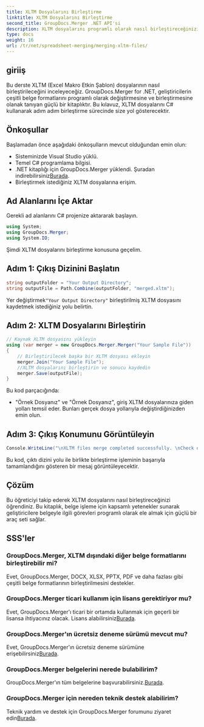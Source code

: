 ```yaml
---
title: XLTM Dosyalarını Birleştirme
linktitle: XLTM Dosyalarını Birleştirme
second_title: GroupDocs.Merger .NET API'si
description: XLTM dosyalarını programlı olarak nasıl birleştireceğinizi öğrenin. Kod örnekleri içeren adım adım kılavuz.
type: docs
weight: 16
url: /tr/net/spreadsheet-merging/merging-xltm-files/
---
```

## giriiş
Bu derste XLTM (Excel Makro Etkin Şablon) dosyalarının nasıl birleştirileceğini inceleyeceğiz. GroupDocs.Merger for .NET, geliştiricilerin çeşitli belge formatlarını programlı olarak değiştirmesine ve birleştirmesine olanak tanıyan güçlü bir kitaplıktır. Bu kılavuz, XLTM dosyalarını C# kullanarak adım adım birleştirme sürecinde size yol gösterecektir.
## Önkoşullar
Başlamadan önce aşağıdaki önkoşulların mevcut olduğundan emin olun:
- Sisteminizde Visual Studio yüklü.
- Temel C# programlama bilgisi.
-  .NET kitaplığı için GroupDocs.Merger yüklendi. Şuradan indirebilirsiniz[Burada](https://releases.groupdocs.com/merger/net/).
- Birleştirmek istediğiniz XLTM dosyalarına erişim.

## Ad Alanlarını İçe Aktar
Gerekli ad alanlarını C# projenize aktararak başlayın.
```csharp
using System; 
using GroupDocs.Merger;
using System.IO;
```

Şimdi XLTM dosyalarını birleştirme konusuna geçelim.
## Adım 1: Çıkış Dizinini Başlatın
```csharp
string outputFolder = "Your Output Directory";
string outputFile = Path.Combine(outputFolder, "merged.xltm");
```
 Yer değiştirmek`"Your Output Directory"` birleştirilmiş XLTM dosyasını kaydetmek istediğiniz yolu belirtin.
## Adım 2: XLTM Dosyalarını Birleştirin
```csharp
// Kaynak XLTM dosyasını yükleyin
using (var merger = new GroupDocs.Merger.Merger("Your Sample File"))
{
    // Birleştirilecek başka bir XLTM dosyası ekleyin
    merger.Join("Your Sample File");
    //XLTM dosyalarını birleştirin ve sonucu kaydedin
    merger.Save(outputFile);
}
```
Bu kod parçacığında:
- "Örnek Dosyanız" ve "Örnek Dosyanız", giriş XLTM dosyalarınıza giden yolları temsil eder. Bunları gerçek dosya yollarıyla değiştirdiğinizden emin olun.
## Adım 3: Çıkış Konumunu Görüntüleyin
```csharp
Console.WriteLine("\nXLTM files merge completed successfully. \nCheck output in {0}", outputFolder);
```
Bu kod, çıktı dizini yolu ile birlikte birleştirme işleminin başarıyla tamamlandığını gösteren bir mesaj görüntüleyecektir.

## Çözüm
Bu öğreticiyi takip ederek XLTM dosyalarını nasıl birleştireceğinizi öğrendiniz. Bu kitaplık, belge işleme için kapsamlı yetenekler sunarak geliştiricilere belgeyle ilgili görevleri programlı olarak ele almak için güçlü bir araç seti sağlar.

## SSS'ler
### GroupDocs.Merger, XLTM dışındaki diğer belge formatlarını birleştirebilir mi?
Evet, GroupDocs.Merger, DOCX, XLSX, PPTX, PDF ve daha fazlası gibi çeşitli belge formatlarının birleştirilmesini destekler.
### GroupDocs.Merger ticari kullanım için lisans gerektiriyor mu?
 Evet, GroupDocs.Merger'ı ticari bir ortamda kullanmak için geçerli bir lisansa ihtiyacınız olacak. Lisans alabilirsiniz[Burada](https://purchase.groupdocs.com/buy).
### GroupDocs.Merger'ın ücretsiz deneme sürümü mevcut mu?
 Evet, GroupDocs.Merger'ın ücretsiz deneme sürümüne erişebilirsiniz[Burada](https://releases.groupdocs.com/).
### GroupDocs.Merger belgelerini nerede bulabilirim?
GroupDocs.Merger'ın tüm belgelerine başvurabilirsiniz.[Burada](https://reference.groupdocs.com/merger/net/).
### GroupDocs.Merger için nereden teknik destek alabilirim?
 Teknik yardım ve destek için GroupDocs.Merger forumunu ziyaret edin[Burada](https://forum.groupdocs.com/c/merger/32).